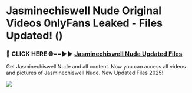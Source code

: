 # Jasminechiswell Nude Original Videos 0nlyFans Leaked - Files Updated! ()

<h3>🔴 CLICK HERE 🌐==►► <a href="https://tinyurl.com/2p9ay9w9" rel="nofollow">Jasminechiswell Nude Updated Files</a></h3>

Get Jasminechiswell Nude and all content. Now you can access all videos and pictures of Jasminechiswell Nude. New Updated Files 2025!

[![](https://i.imgur.com/KQgVmj3.gif)](https://tinyurl.com/2p9ay9w9)
